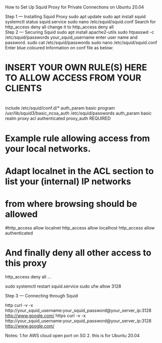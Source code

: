 How to Set Up Squid Proxy for Private Connections on Ubuntu 20.04

Step 1 — Installing Squid Proxy
sudo apt update
sudo apt install squid
systemctl status squid.service
sudo nano /etc/squid/squid.conf
  Search for http_access deny all change it to http_access deny all  
Step 2 — Securing Squid
sudo apt install apache2-utils
sudo htpasswd -c /etc/squid/passwords your_squid_username
enter user name and password.
sudo cat /etc/squid/passwords
sudo nano /etc/squid/squid.conf
Enter blue coloured Information on conf file as below:
#
# INSERT YOUR OWN RULE(S) HERE TO ALLOW ACCESS FROM YOUR CLIENTS
#
include /etc/squid/conf.d/*
auth_param basic program /usr/lib/squid3/basic_ncsa_auth /etc/squid/passwords
auth_param basic realm proxy
acl authenticated proxy_auth REQUIRED
# Example rule allowing access from your local networks.
# Adapt localnet in the ACL section to list your (internal) IP networks
# from where browsing should be allowed
#http_access allow localnet
http_access allow localhost
http_access allow authenticated
# And finally deny all other access to this proxy
http_access deny all
…


sudo systemctl restart squid.service
sudo ufw allow 3128

Step 3 — Connecting through Squid

http
curl -v -x http://your_squid_username:your_squid_password@your_server_ip:3128 http://www.google.com/
https
curl -v -x http://your_squid_username:your_squid_password@your_server_ip:3128 http://www.google.com/

Notes: 
1.for AWS cloud open port on SG
2. this is for Ubuntu 20.04
